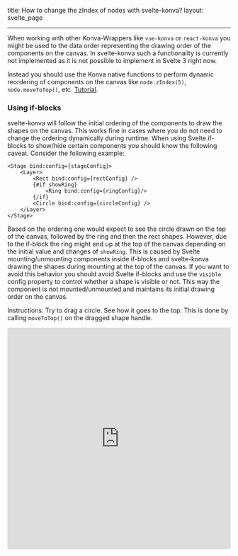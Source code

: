 title: How to change the zIndex of nodes with svelte-konva?
layout: svelte_page

---

When working with other Konva-Wrappers like `vue-konva` or `react-konva` you might be used to the data order representing the drawing order of the components on the canvas. In svelte-konva such a functionality is currently not implemented as it is not possible to implement in Svelte 3 right now.

Instead you should use the Konva native functions to perform dynamic reordering of components on the canvas like `node.zIndex(5)`, `node.moveToTop()`, etc. [Tutorial](/docs/groups_and_layers/Layering.html).

### Using if-blocks
svelte-konva will follow the initial ordering of the components to draw the shapes on the canvas. This works fine in cases where you do not need to change the ordering dynamically during runtime. When using Svelte if-blocks to show/hide certain components you should know the following caveat. Consider the following example:
```
<Stage bind:config={stageConfig}>
    <Layer>
        <Rect bind:config={rectConfig} />
        {#if showRing}
            <Ring bind:config={ringConfig}/>
        {/if}
        <Circle bind:config={circleConfig} />
    </Layer>
</Stage>
```
Based on the ordering one would expect to see the circle drawn on the top of the canvas, followed by the ring and then the rect shapes. However, due to the if-block the ring might end up at the top of the canvas depending on the initial value and changes of `showRing`. This is caused by Svelte mounting/unmounting components inside if-blocks and svelte-konva drawing the shapes during mounting at the top of the canvas. If you want to avoid this behavior you should avoid Svelte if-blocks and use the `visible` config property to control whether a shape is visible or not. This way the component is not mounted/unmounted and maintains its initial drawing order on the canvas.

Instructions: Try to drag a circle. See how it goes to the top. This is done by calling `moveToTop()` on the dragged shape handle.

<iframe src="https://codesandbox.io/embed/github/konvajs/site/tree/master/svelte-demos/zIndex?hidenavigation=1&view=split&fontsize=10&module=/src/App.svelte" style="width:100%; height:500px; border:0; border-radius: 4px; overflow:hidden;" sandbox="allow-modals allow-forms allow-popups allow-scripts allow-same-origin"></iframe>
